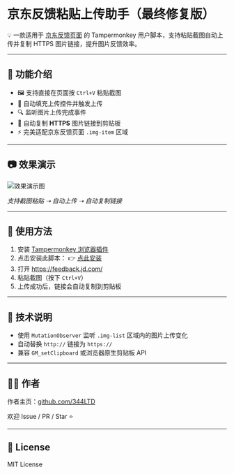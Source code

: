 <body>

  <h1>京东反馈粘贴上传助手（最终修复版）</h1>

  <p>💡 一款适用于 <a href="https://feedback.jd.com/" target="_blank">京东反馈页面</a> 的 Tampermonkey 用户脚本，支持粘贴截图自动上传并复制 HTTPS 图片链接，提升图片反馈效率。</p>

  <hr>

  <h2>📌 功能介绍</h2>
  <ul>
    <li>🖼️ 支持直接在页面按 <code>Ctrl+V</code> 粘贴截图</li>
    <li>🔄 自动填充上传控件并触发上传</li>
    <li>🔍 监听图片上传完成事件</li>
    <li>🔗 自动复制 <strong>HTTPS</strong> 图片链接到剪贴板</li>
    <li>⚡ 完美适配京东反馈页面 <code>.img-item</code> 区域</li>
  </ul>

  <hr>

  <h2>📷 效果演示</h2>
  <p><img src="https://user-images.githubusercontent.com/your-demo.gif" alt="效果演示图"></p>
  <p><em>支持截图粘贴 ➝ 自动上传 ➝ 自动复制链接</em></p>

  <hr>

  <h2>🚀 使用方法</h2>
  <ol>
    <li>安装 <a href="https://www.tampermonkey.net/" target="_blank">Tampermonkey 浏览器插件</a></li>
    <li>点击安装此脚本：  
      👉 <a href="https://github.com/344LTD/JingDongIMG/raw/main/jd-feedback.user.js">点此安装</a>
    </li>
    <li>打开 <a href="https://feedback.jd.com/" target="_blank">https://feedback.jd.com/</a></li>
    <li>粘贴截图（按下 <code>Ctrl+V</code>）</li>
    <li>上传成功后，链接会自动复制到剪贴板</li>
  </ol>

  <hr>

  <h2>🔧 技术说明</h2>
  <ul>
    <li>使用 <code>MutationObserver</code> 监听 <code>.img-list</code> 区域内的图片上传变化</li>
    <li>自动替换 <code>http://</code> 链接为 <code>https://</code></li>
    <li>兼容 <code>GM_setClipboard</code> 或浏览器原生剪贴板 API</li>
  </ul>

  <hr>

  <h2>🧑‍💻 作者</h2>
  <p>作者主页：<a href="https://github.com/344LTD" target="_blank">github.com/344LTD</a></p>
  <p>欢迎 Issue / PR / Star ⭐</p>

  <hr>

  <h2>📄 License</h2>
  <p>MIT License</p>

</body>
